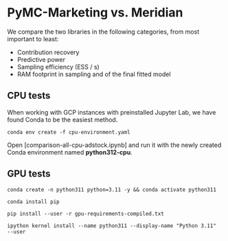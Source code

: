 # PyMC-Marketing vs. Meridian
We compare the two libraries in the following categories, from most important to least:
- Contribution recovery
- Predictive power
- Sampling efficiency (ESS / s)
- RAM footprint in sampling and of the final fitted model

## CPU tests

When working with GCP instances with preinstalled Jupyter Lab,
we have found Conda to be the easiest method.

```shell
conda env create -f cpu-environment.yaml
```
Open [comparison-all-cpu-adstock.ipynb] and run it with the newly created Conda environment named **python312-cpu**.

## GPU tests

```shell
conda create -n python311 python=3.11 -y && conda activate python311
```

```shell
conda install pip
```

```shell
pip install --user -r gpu-requirements-compiled.txt
```

```shell
ipython kernel install --name python311 --display-name "Python 3.11"  --user
```
